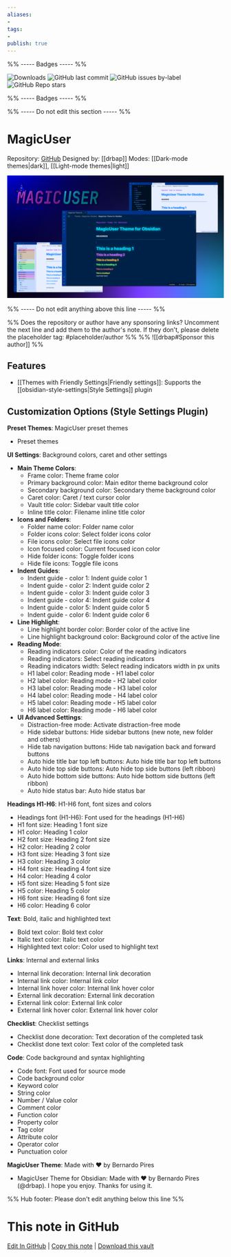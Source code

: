 ```yaml
---
aliases:
- 
tags: 
- 
publish: true
---
```


%% ----- Badges ----- %%

![Downloads](https://img.shields.io/badge/downloads-5809-573E7A?style=for-the-badge&logo=)
![GitHub last commit](https://img.shields.io/github/last-commit/drbap/magicuser-theme-for-obsidian?color=573E7A&label=last%20update&logo=github&style=for-the-badge)
![GitHub issues by-label](https://img.shields.io/github/issues/drbap/magicuser-theme-for-obsidian/help%20wanted?color=573E7A&logo=github&style=for-the-badge) 
![GitHub Repo stars](https://img.shields.io/github/stars/drbap/magicuser-theme-for-obsidian?color=573E7A&logo=github&style=for-the-badge)

%% ----- Badges ----- %%

%% ----- Do not edit this section ----- %%

# MagicUser

Repository: [GitHub](https://github.com/drbap/magicuser-theme-for-obsidian)
Designed by: [[drbap]]
Modes: [[Dark-mode themes|dark]], [[Light-mode themes|light]]



![screenshot](https://github.com/drbap/magicuser-theme-for-obsidian/raw/HEAD/screenshot.png)

%% ----- Do not edit anything above this line ----- %% 

%% Does the repository or author have any sponsoring links? Uncomment the next line and add them to the author's note. If they don't, please delete the placeholder tag: #placeholder/author %%
%% ![[drbap#Sponsor this author]] %%


## Features

- [[Themes with Friendly Settings|Friendly settings]]: Supports the [[obsidian-style-settings|Style Settings]] plugin

## Customization Options (Style Settings Plugin) 

**Preset Themes**: MagicUser preset themes
- Preset themes

**UI Settings**: Background colors, caret and other settings
- **Main Theme Colors**: 
    - Frame color: Theme frame color
    - Primary background color: Main editor theme background color
    - Secondary background color: Secondary theme background color
    - Caret color: Caret / text cursor color
    - Vault title color: Sidebar vault title color
    - Inline title color: Filename inline title color
- **Icons and Folders**: 
    - Folder name color: Folder name color
    - Folder icons color: Select folder icons color
    - File icons color: Select file icons color
    - Icon focused color: Current focused icon color
    - Hide folder icons: Toggle folder icons
    - Hide file icons: Toggle file icons
- **Indent Guides**: 
    - Indent guide - color 1: Indent guide color 1
    - Indent guide - color 2: Indent guide color 2
    - Indent guide - color 3: Indent guide color 3
    - Indent guide - color 4: Indent guide color 4
    - Indent guide - color 5: Indent guide color 5
    - Indent guide - color 6: Indent guide color 6
- **Line Highlight**: 
    - Line highlight border color: Border color of the active line
    - Line highlight background color: Background color of the active line
- **Reading Mode**: 
    - Reading indicators color: Color of the reading indicators
    - Reading indicators: Select reading indicators
    - Reading indicators width: Select reading indicators width in px units
    - H1 label color: Reading mode - H1 label color
    - H2 label color: Reading mode - H2 label color
    - H3 label color: Reading mode - H3 label color
    - H4 label color: Reading mode - H4 label color
    - H5 label color: Reading mode - H5 label color
    - H6 label color: Reading mode - H6 label color
- **UI Advanced Settings**: 
    - Distraction-free mode: Activate distraction-free mode
    - Hide sidebar buttons: Hide sidebar buttons (new note, new folder and others)
    - Hide tab navigation buttons: Hide tab navigation back and forward buttons
    - Auto hide title bar top left buttons: Auto hide title bar top left buttons
    - Auto hide top side buttons: Auto hide top side buttons (left ribbon)
    - Auto hide bottom side buttons: Auto hide bottom side buttons (left ribbon)
    - Auto hide status bar: Auto hide status bar

**Headings H1-H6**: H1-H6 font, font sizes and colors
- Headings font (H1-H6): Font used for the headings (H1-H6)
- H1 font size: Heading 1 font size
- H1 color: Heading 1 color
- H2 font size: Heading 2 font size
- H2 color: Heading 2 color
- H3 font size: Heading 3 font size
- H3 color: Heading 3 color
- H4 font size: Heading 4 font size
- H4 color: Heading 4 color
- H5 font size: Heading 5 font size
- H5 color: Heading 5 color
- H6 font size: Heading 6 font size
- H6 color: Heading 6 color

**Text**: Bold, italic and highlighted text
- Bold text color: Bold text color
- Italic text color: Italic text color
- Highlighted text color: Color used to highlight text

**Links**: Internal and external links
- Internal link decoration: Internal link decoration
- Internal link color: Internal link color
- Internal link hover color: Internal link hover color
- External link decoration: External link decoration
- External link color: External link color
- External link hover color: External link hover color

**Checklist**: Checklist settings
- Checklist done decoration: Text decoration of the completed task
- Checklist done text color: Text color of the completed task

**Code**: Code background and syntax highlighting
- Code font: Font used for source mode
- Code background color
- Keyword color
- String color
- Number / Value color
- Comment color
- Function color
- Property color
- Tag color
- Attribute color
- Operator color
- Punctuation color

**MagicUser Theme**: Made with ♥ by Bernardo Pires
- MagicUser Theme for Obsidian: Made with ♥ by Bernardo Pires (@drbap). I hope you enjoy. Thanks for using it.


%% Hub footer: Please don't edit anything below this line %%

# This note in GitHub

<span class="git-footer">[Edit In GitHub](https://github.dev/obsidian-community/obsidian-hub/blob/main/02%20-%20Community%20Expansions/02.05%20All%20Community%20Expansions/Themes/MagicUser.md "git-hub-edit-note") | [Copy this note](https://raw.githubusercontent.com/obsidian-community/obsidian-hub/main/02%20-%20Community%20Expansions/02.05%20All%20Community%20Expansions/Themes/MagicUser.md "git-hub-copy-note") | [Download this vault](https://github.com/obsidian-community/obsidian-hub/archive/refs/heads/main.zip "git-hub-download-vault") </span>
